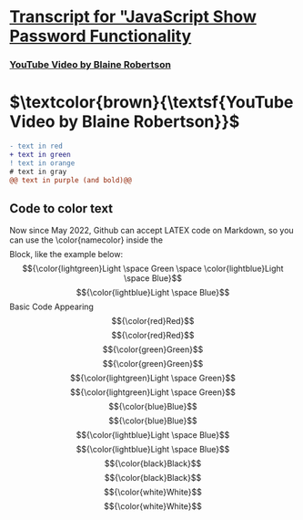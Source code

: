 # [Transcript for "JavaScript Show Password Functionality](https://jmmonjeremy.github.io/Transcripts/JavaScript_Show_Password_Functionality.html)
### [YouTube Video by Blaine Robertson](https://www.youtube.com/watch?v=4vIkaZ1qb74)
<h1>$\textcolor{brown}{\textsf{YouTube Video by Blaine Robertson}}$</h1>

```diff
- text in red
+ text in green
! text in orange
# text in gray
@@ text in purple (and bold)@@
```
## Code to color text
Now since May 2022, Github can accept LATEX code on Markdown, so you can use the \color{namecolor} inside the $$$$ Block, like the example below:
$${\color{lightgreen}Light \space Green \space \color{lightblue}Light \space Blue}$$  $${\color{lightblue}Light \space Blue}$$
Basic
Code	Appearing
$${\color{red}Red}$$	$${\color{red}Red}$$
$${\color{green}Green}$$	$${\color{green}Green}$$
$${\color{lightgreen}Light \space Green}$$	$${\color{lightgreen}Light \space Green}$$
$${\color{blue}Blue}$$	$${\color{blue}Blue}$$
$${\color{lightblue}Light \space Blue}$$	$${\color{lightblue}Light \space Blue}$$
$${\color{black}Black}$$	$${\color{black}Black}$$
$${\color{white}White}$$	$${\color{white}White}$$



